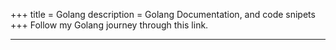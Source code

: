 +++
title = Golang
description = Golang Documentation, and code snipets
+++
Follow my Golang journey through this link.

__________
